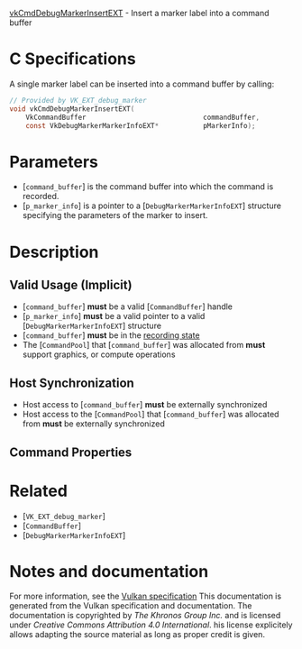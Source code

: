 [vkCmdDebugMarkerInsertEXT](https://www.khronos.org/registry/vulkan/specs/1.3-extensions/man/html/vkCmdDebugMarkerInsertEXT.html) - Insert a marker label into a command buffer

# C Specifications
A single marker label can be inserted into a command buffer by calling:
```c
// Provided by VK_EXT_debug_marker
void vkCmdDebugMarkerInsertEXT(
    VkCommandBuffer                             commandBuffer,
    const VkDebugMarkerMarkerInfoEXT*           pMarkerInfo);
```

# Parameters
- [`command_buffer`] is the command buffer into which the command is recorded.
- [`p_marker_info`] is a pointer to a [`DebugMarkerMarkerInfoEXT`] structure specifying the parameters of the marker to insert.

# Description
## Valid Usage (Implicit)
-  [`command_buffer`] **must**  be a valid [`CommandBuffer`] handle
-  [`p_marker_info`] **must**  be a valid pointer to a valid [`DebugMarkerMarkerInfoEXT`] structure
-  [`command_buffer`] **must**  be in the [recording state]()
-    The [`CommandPool`] that [`command_buffer`] was allocated from  **must**  support graphics, or compute operations

## Host Synchronization
- Host access to [`command_buffer`] **must**  be externally synchronized
- Host access to the [`CommandPool`] that [`command_buffer`] was allocated from  **must**  be externally synchronized

## Command Properties

# Related
- [`VK_EXT_debug_marker`]
- [`CommandBuffer`]
- [`DebugMarkerMarkerInfoEXT`]

# Notes and documentation
For more information, see the [Vulkan specification](https://www.khronos.org/registry/vulkan/specs/1.3-extensions/html/vkspec.html)
This documentation is generated from the Vulkan specification and documentation.
The documentation is copyrighted by *The Khronos Group Inc.* and is licensed under *Creative Commons Attribution 4.0 International*.
his license explicitely allows adapting the source material as long as proper credit is given.
        